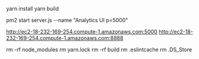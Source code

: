 
yarn install
yarn build

pm2 start server.js --name "Analytics UI p=5000"

http://ec2-18-232-169-254.compute-1.amazonaws.com:5000
http://ec2-18-232-169-254.compute-1.amazonaws.com:8888

rm -rf node_modules
rm yarn.lock
rm -rf build
rm .eslintcache
rm .DS_Store
